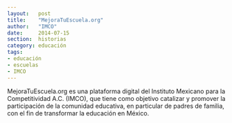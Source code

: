 ```yaml
---
layout:   post
title:    "MejoraTuEscuela.org"
author:   "IMCO"
date:     2014-07-15
section:  historias
category: educación
tags:
- educación
- escuelas
- IMCO
---
```


MejoraTuEscuela.org es una plataforma digital del Instituto Mexicano para la Competitividad A.C. (IMCO), que tiene como objetivo catalizar y promover la participación de la comunidad educativa, en particular de padres de familia, con el fin de transformar la educación en México.

